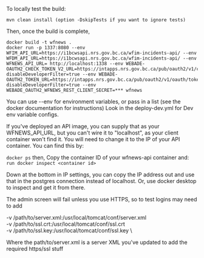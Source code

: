 To locally test the build:

```
mvn clean install (option -DskipTests if you want to ignore tests)
```

Then, once the build is complete,

```
docker build -t wfnews .
docker run -p 1337:8080 --env WFIM_API_URL=https://i1bcwsapi.nrs.gov.bc.ca/wfim-incidents-api/ --env WFDM_API_URL=https://i1bcwsapi.nrs.gov.bc.ca/wfim-incidents-api/ --env WFNEWS_API_URL= http://localhost:1338 --env WEBADE-OAUTH2_CHECK_TOKEN_V2_URL=https://intapps.nrs.gov.bc.ca/pub/oauth2/v1/check_token?disableDeveloperFilter=true --env WEBADE-OAUTH2_TOKEN_URL=https://intapps.nrs.gov.bc.ca/pub/oauth2/v1/oauth/token?disableDeveloperFilter=true --env WEBADE_OAUTH2_WFNEWS_REST_CLIENT_SECRET=*** wfnews
```

You can use --env for environment variables, or pass in a list (see the docker documentation for instructions)
Look in the deploy-dev.yml for Dev env variable configs.

If you've deployed an API image, you can supply that as your WFNEWS_API_URL, but you can't wire it to "localhost", as your client container won't find it. You will need to change it to the IP of your API container. You can find this by:

`docker ps`
then, Copy the container ID of your wfnews-api container and:
`run docker inspect <container id>`

Down at the bottom in IP settings, you can copy the IP address out and use that in the postgres connection instead of localhost. Or, use docker desktop to inspect and get it from there.

The admin screen will fail unless you use HTTPS, so to test logins may need to add

-v /path/to/server.xml:/usr/local/tomcat/conf/server.xml \
-v /path/to/ssl.crt:/usr/local/tomcat/conf/ssl.crt \
-v /path/to/ssl.key:/usr/local/tomcat/conf/ssl.key \

Where the path/to/server.xml is a server XML you've updated to add the required https/ssl stuff
